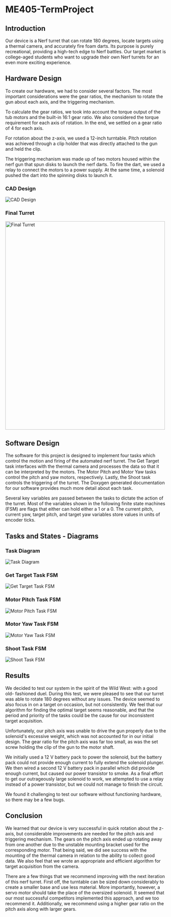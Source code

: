 # ME405-TermProject
## Introduction
Our device is a Nerf turret that can rotate 180 degrees, locate targets using a 
thermal camera, and accurately fire foam darts. Its purpose is purely 
recreational, providing a high-tech edge to Nerf battles. Our target market is 
college-aged students who want to upgrade their own Nerf turrets for an even 
more exciting experience.
## Hardware Design
To create our hardware, we had to consider several factors. The most important 
considerations were the gear ratios, the mechanism to rotate the gun about each 
axis, and the triggering mechanism.

To calculate the gear ratios, we took into account the torque output of the tub 
motors and the built-in 16:1 gear ratio. We also considered the torque 
requirement for each axis of rotation. In the end, we settled on a gear ratio of 
4 for each axis.

For rotation about the z-axis, we used a 12-inch turntable. Pitch rotation was 
achieved through a clip holder that was directly attached to the gun and held 
the clip.

The triggering mechanism was made up of two motors housed within the nerf gun 
that spun disks to launch the nerf darts. To fire the dart, we used a relay to 
connect the motors to a power supply. At the same time, a solenoid pushed the 
dart into the spinning disks to launch it.

### CAD Design
![CAD Design](images/TurretCAD.png)

### Final Turret
<img src="https://user-images.githubusercontent.com/123690695/226510646-618c089b-9891-46c6-acad-4f83de0d9a90.jpg" alt="Final Turret" width="500" height="650" />

## Software Design
The software for this project is designed to implement four tasks which control
the motion and firing of the automated nerf turret. The Get Target task 
interfaces with the thermal camera and processes the data so that it can be 
interpreted by the motors. The Motor Pitch and Motor Yaw tasks control the pitch
and yaw motors, respectively. Lastly, the Shoot task controls the triggering of
the turret. The Doxygen generated documentation for our software provides much 
more detail about each task.

Several key variables are passed between the tasks to dictate the action of the
turret. Most of the variables shown in the following finite state machines (FSM)
are flags that either can hold either a 1 or a 0. The current pitch, current 
yaw, target pitch, and target yaw variables store values in units of encoder 
ticks.
## Tasks and States - Diagrams
### Task Diagram
![Task Diagram](images/TaskDiagram.drawio.png)
### Get Target Task FSM
![Get Target Task FSM](images/GetTargetFSM.drawio.png)
### Motor Pitch Task FSM
![Motor Pitch Task FSM](images/PitchFSM.drawio.png)
### Motor Yaw Task FSM
![Motor Yaw Task FSM](images/YawFSM.drawio.png)
### Shoot Task FSM
![Shoot Task FSM](images/ShootFSM.drawio.png)
## Results
We decided to test our system in the spirit of the Wild West: with a good old-
fashioned duel. During this test, we were pleased to see that our turret was 
able to rotate 180 degrees without any issues. The device seemed to also focus 
in on a target on occasion, but not consistently. We feel that our algorithm for
finding the optimal target seems reasonable, and that the period and priority of
the tasks could be the cause for our inconsistent target acquisition. 

Unfortunately, our pitch axis was unable to drive the gun properly due to the 
solenoid's excessive weight, which was not accounted for in our initial design. 
The gear ratio for the pitch axis was far too small, as was the set screw 
holding the clip of the gun to the motor shaft. 

We initially used a 12 V battery pack to power the solenoid, but the battery 
pack could not provide enough current to fully extend the solenoid plunger. We 
then wired a second 12 V battery pack in parallel which did provide enough 
current, but caused our power transistor to smoke. As a final effort to get our 
outrageously large solenoid to work, we attempted to use a relay instead of a 
power transistor, but we could not manage to finish the circuit.

We found it challenging to test our software without functioning hardware, so 
there may be a few bugs.

## Conclusion
We learned that our device is very successful in quick rotation about the 
z-axis, but considerable improvements are needed for the pitch axis and 
triggering mechanism. The gears on the pitch axis ended up rotating away from 
one another due to the unstable mounting bracket used for the corresponding 
motor. That being said, we did see success with the mounting of the thermal 
camera in relation to the ability to collect good data. We also feel that we 
wrote an appropriate and efficient algorithm for target acquisition from the 
camera.

There are a few things that we recommend improving with the next iteration of 
this nerf turret. First off, the turntable can be sized down considerably to 
create a smaller base and use less material. More importantly, however, a servo 
motor should take the place of the oversized solenoid. It seemed that our most 
successful competitors implemented this approach, and we too recommend it. 
Additionally, we recommend using a higher gear ratio on the pitch axis along 
with larger gears. 
